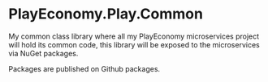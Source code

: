 # PlayEconomy.Play.Common

My common class library where all my PlayEconomy microservices project will hold its common code, this library will be
exposed to the microservices via NuGet packages.

Packages are published on Github packages.
